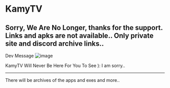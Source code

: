 # KamyTV

Sorry, We Are No Longer, thanks for the support. Links and apks are not available.. Only private site and discord archive links..
----

Dev Message
![image](https://user-images.githubusercontent.com/88599122/215084706-1cbf555d-6baa-4b2b-b27c-b7a4d0d621b5.png)

KamyTV Will Never Be Here For You To See ): I am sorry..

----
There will be archives of the apps and exes and more..
